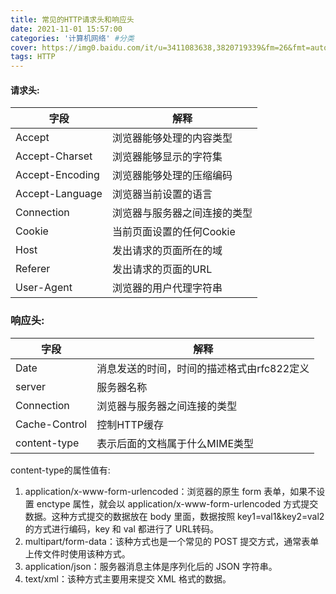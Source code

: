 ```yaml
---
title: 常见的HTTP请求头和响应头
date: 2021-11-01 15:57:00
categories: '计算机网络' #分类
cover: https://img0.baidu.com/it/u=3411083638,3820719339&fm=26&fmt=auto
tags: HTTP
---
```


#### 请求头:

| 字段            | 解释                         |
| --------------- | ---------------------------- |
| Accept          | 浏览器能够处理的内容类型     |
| Accept-Charset  | 浏览器能够显示的字符集       |
| Accept-Encoding | 浏览器能够处理的压缩编码     |
| Accept-Language | 浏览器当前设置的语言         |
| Connection      | 浏览器与服务器之间连接的类型 |
| Cookie          | 当前页面设置的任何Cookie     |
| Host            | 发出请求的页面所在的域       |
| Referer         | 发出请求的页面的URL          |
| User-Agent      | 浏览器的用户代理字符串       |

### 响应头:

| 字段          | 解释                                                |
| ------------- | --------------------------------------------------- |
| Date          | 消息发送的时间，时间的描述格式由rfc822定义          |
| server        | 服务器名称 |
| Connection        | 浏览器与服务器之间连接的类型 |
| Cache-Control | 控制HTTP缓存                                        |
| content-type  | 表示后面的文档属于什么MIME类型                      |

content-type的属性值有:

1. application/x-www-form-urlencoded：浏览器的原生 form 表单，如果不设置 enctype 属性，就会以 application/x-www-form-urlencoded 方式提交数据。这种方式提交的数据放在 body 里面，数据按照 key1=val1&key2=val2 的方式进行编码，key 和 val 都进行了 URL转码。
2. multipart/form-data：该种方式也是一个常见的 POST 提交方式，通常表单上传文件时使用该种方式。
3. application/json：服务器消息主体是序列化后的 JSON 字符串。
4. text/xml：该种方式主要用来提交 XML 格式的数据。

